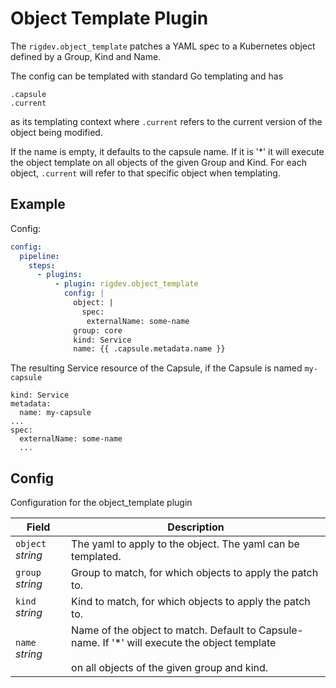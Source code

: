 # Object Template Plugin

The `rigdev.object_template` patches a YAML spec to a Kubernetes object defined by a Group, Kind and Name.

The config can be templated with standard Go templating and has

```
.capsule
.current
```

as its templating context where `.current` refers to the current version of the object being modified.

If the name is empty, it defaults to the capsule name. If it is '\*' it will execute the object template on all objects of the given Group and Kind. For each object, `.current` will refer to that specific object when templating.

## Example

Config:

```yaml title="Helm values - Operator"
config:
  pipeline:
    steps:
      - plugins:
          - plugin: rigdev.object_template
            config: |
              object: |
                spec:
                 externalName: some-name
              group: core
              kind: Service
              name: {{ .capsule.metadata.name }}
```

The resulting Service resource of the Capsule, if the Capsule is named `my-capsule`

```
kind: Service
metadata:
  name: my-capsule
...
spec:
  externalName: some-name
  ...
```

## Config



Configuration for the object_template plugin

| Field | Description |
| --- | --- |
| `object` _string_ | The yaml to apply to the object. The yaml can be templated. |
| `group` _string_ | Group to match, for which objects to apply the patch to. |
| `kind` _string_ | Kind to match, for which objects to apply the patch to. |
| `name` _string_ | Name of the object to match. Default to Capsule-name. If '*' will execute the object template<br /><br />on all objects of the given group and kind. |



